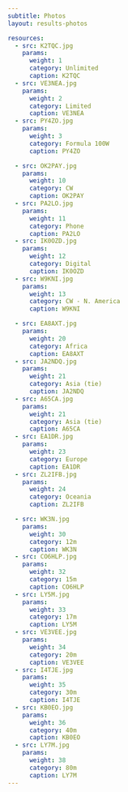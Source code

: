 ```yaml
---
subtitle: Photos
layout: results-photos

resources:
  - src: K2TQC.jpg
    params:
      weight: 1
      category: Unlimited
      caption: K2TQC
  - src: VE3NEA.jpg
    params:
      weight: 2
      category: Limited
      caption: VE3NEA
  - src: PY4ZO.jpg
    params:
      weight: 3
      category: Formula 100W
      caption: PY4ZO

  - src: OK2PAY.jpg
    params:
      weight: 10
      category: CW
      caption: OK2PAY
  - src: PA2LO.jpg
    params:
      weight: 11
      category: Phone
      caption: PA2LO
  - src: IK0OZD.jpg
    params:
      weight: 12
      category: Digital
      caption: IK0OZD
  - src: W9KNI.jpg
    params:
      weight: 13
      category: CW - N. America
      caption: W9KNI

  - src: EA8AXT.jpg
    params:
      weight: 20
      category: Africa
      caption: EA8AXT
  - src: JA2NDQ.jpg
    params:
      weight: 21
      category: Asia (tie)
      caption: JA2NDQ
  - src: A65CA.jpg
    params:
      weight: 21
      category: Asia (tie)
      caption: A65CA
  - src: EA1DR.jpg
    params:
      weight: 23
      category: Europe
      caption: EA1DR
  - src: ZL2IFB.jpg
    params:
      weight: 24
      category: Oceania
      caption: ZL2IFB

  - src: WK3N.jpg
    params:
      weight: 30
      category: 12m
      caption: WK3N
  - src: CO6HLP.jpg
    params:
      weight: 32
      category: 15m
      caption: CO6HLP
  - src: LY5M.jpg
    params:
      weight: 33
      category: 17m
      caption: LY5M
  - src: VE3VEE.jpg
    params:
      weight: 34
      category: 20m
      caption: VE3VEE
  - src: I4TJE.jpg
    params:
      weight: 35
      category: 30m
      caption: I4TJE
  - src: KB0EO.jpg
    params:
      weight: 36
      category: 40m
      caption: KB0EO
  - src: LY7M.jpg
    params:
      weight: 38
      category: 80m
      caption: LY7M
---
```

